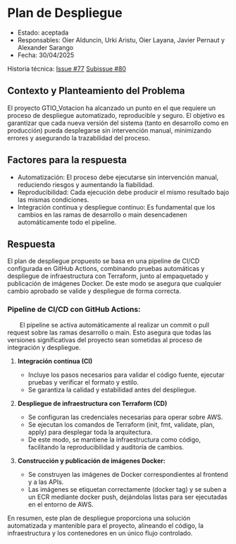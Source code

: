 # Plan de Despliegue

- Estado: aceptada
- Responsables: Oier Alduncin, Urki Aristu, Oier Layana, Javier Pernaut y Alexander Sarango
- Fecha: 30/04/2025

Historia técnica: [Issue #77](https://github.com/oielay/GTIO_Votacion/issues/77) [Subissue #80](https://github.com/oielay/GTIO_Votacion/issues/80)

## Contexto y Planteamiento del Problema

El proyecto GTIO_Votacion ha alcanzado un punto en el que requiere un proceso de despliegue automatizado, reproducible y seguro. El objetivo es garantizar que cada nueva versión del sistema (tanto en desarrollo como en producción) pueda desplegarse sin intervención manual, minimizando errores y asegurando la trazabilidad del proceso.

## Factores para la respuesta

- Automatización: El proceso debe ejecutarse sin intervención manual, reduciendo riesgos y aumentando la fiabilidad.
- Reproducibilidad: Cada ejecución debe producir el mismo resultado bajo las mismas condiciones.
- Integración continua y despliegue continuo: Es fundamental que los cambios en las ramas de desarrollo o main desencadenen automáticamente todo el pipeline.

## Respuesta

El plan de despliegue propuesto se basa en una pipeline de CI/CD configurada en GitHub Actions, combinando pruebas automáticas y despliegue de infraestructura con Terraform, junto al empaquetado y publicación de imágenes Docker. De este modo se asegura que cualquier cambio aprobado se valide y despliegue de forma correcta.

### Pipeline de CI/CD con GitHub Actions:

&emsp;&emsp;El pipeline se activa automáticamente al realizar un commit o pull request sobre las ramas desarrollo o main. Esto asegura que todas las versiones significativas del proyecto sean sometidas al proceso de integración y despliegue.

1. **Integración continua (CI)**

   - Incluye los pasos necesarios para validar el código fuente, ejecutar pruebas y verificar el formato y estilo.
   - Se garantiza la calidad y estabilidad antes del despliegue.

2. **Despliegue de infraestructura con Terraform (CD)**

   - Se configuran las credenciales necesarias para operar sobre AWS.
   - Se ejecutan los comandos de Terraform (init, fmt, validate, plan, apply) para desplegar toda la arquitectura.
   - De este modo, se mantiene la infraestructura como código, facilitando la reproducibilidad y auditoría de cambios.

3. **Construcción y publicación de imágenes Docker:**

   - Se construyen las imágenes de Docker correspondientes al frontend y a las APIs.
   - Las imágenes se etiquetan correctamente (docker tag) y se suben a un ECR mediante docker push, dejándolas listas para ser ejecutadas en el entorno de AWS.

En resumen, este plan de despliegue proporciona una solución automatizada y mantenible para el proyecto, alineando el código, la infraestructura y los contenedores en un único flujo controlado.
